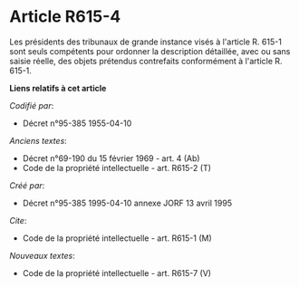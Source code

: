 # Article R615-4

Les présidents des tribunaux de grande instance visés à l'article R. 615-1 sont seuls compétents pour ordonner la description
détaillée, avec ou sans saisie réelle, des objets prétendus contrefaits conformément à l'article R. 615-1.

**Liens relatifs à cet article**

_Codifié par_:

  - Décret n°95-385 1955-04-10

_Anciens textes_:

  - Décret n°69-190 du 15 février 1969 - art. 4 (Ab)
  - Code de la propriété intellectuelle - art. R615-2 (T)

_Créé par_:

  - Décret n°95-385 1995-04-10 annexe JORF 13 avril 1995

_Cite_:

  - Code de la propriété intellectuelle - art. R615-1 (M)

_Nouveaux textes_:

  - Code de la propriété intellectuelle - art. R615-7 (V)
